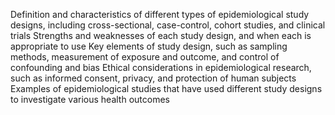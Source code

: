 Definition and characteristics of different types of epidemiological study designs, including cross-sectional, case-control, cohort studies, and clinical trials
Strengths and weaknesses of each study design, and when each is appropriate to use
Key elements of study design, such as sampling methods, measurement of exposure and outcome, and control of confounding and bias
Ethical considerations in epidemiological research, such as informed consent, privacy, and protection of human subjects
Examples of epidemiological studies that have used different study designs to investigate various health outcomes